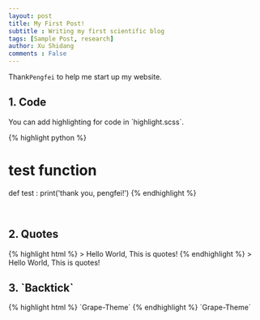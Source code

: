 ```yaml
---
layout: post
title: My First Post!
subtitle : Writing my first scientific blog
tags: [Sample Post, research]
author: Xu Shidang
comments : False
---
```


Thank`Pengfei` to help me start up my website. 



<h2>1. Code </h2>
You can add highlighting for code in `highlight.scss`.

{% highlight python %}
# test function
def test :
    print('thank you, pengfei!')
{% endhighlight %}

<br>

<h2>2. Quotes</h2>
{% highlight html %}
> Hello World, This is quotes!
{% endhighlight %}
> Hello World, This is quotes!

<br>

<h2>3. `Backtick`</h2>
{% highlight html %}
`Grape-Theme`
{% endhighlight %}
`Grape-Theme`

